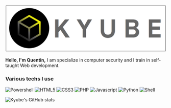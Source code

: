 <p align="center">
  <img src="https://github.com/Kyube5/Kyube5/blob/main/logo7.png"/>
</p>

<p>
  <strong>Hello, I'm Quentin,</strong> I am specialize in computer security and I train in self-taught Web development.
</p>
<h3>Various techs I use</h3>
<p>
  
  <img alt="Powershell" src="https://img.shields.io/badge/-Powershell-informational?style=flat-square&logo=powershell&logoColor=white" />
  <img alt="HTML5" src="https://img.shields.io/badge/-HTML5-E34F26?style=flat-square&logo=html5&logoColor=white" />
  <img alt="CSS3" src="https://img.shields.io/badge/-CSS3-informational?style=flat-square&logo=css3&logoColor=white" />
  <img alt="PHP" src="https://img.shields.io/badge/-PHP-A196F5?style=flat-square&logo=php&logoColor=white" />
  <img alt="Javascript" src="https://img.shields.io/badge/-Javascript-yellow?style=flat-square&logo=javascript&logoColor=white" />
  <img alt="Python" src="https://img.shields.io/badge/-Python-informational?style=flat-square&logo=python&logoColor=white" />
  <img alt="Shell" src="https://img.shields.io/badge/-Shell-inactive?style=flat-square&logo=shell&logoColor=white" />
</p>

![Kyube's GitHub stats](https://github-readme-stats.vercel.app/api?username=Kyube&show_icons=true&bg_color=000000&icon_color=FAE900&title_color=FAE900)


